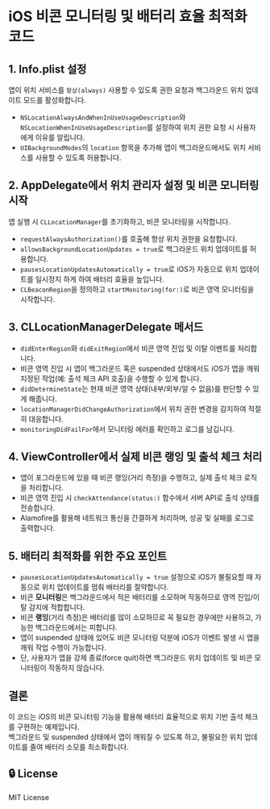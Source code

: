<h1>iOS 비콘 모니터링 및 배터리 효율 최적화 코드</h1>

<h2>1. Info.plist 설정</h2>
<p>앱이 위치 서비스를 <code>항상(always)</code> 사용할 수 있도록 권한 요청과 백그라운드 위치 업데이트 모드를 활성화합니다.</p>
<ul>
  <li><code>NSLocationAlwaysAndWhenInUseUsageDescription</code>와 <code>NSLocationWhenInUseUsageDescription</code>를 설정하여 위치 권한 요청 시 사용자에게 이유를 알립니다.</li>
  <li><code>UIBackgroundModes</code>의 <code>location</code> 항목을 추가해 앱이 백그라운드에서도 위치 서비스를 사용할 수 있도록 허용합니다.</li>
</ul>

<h2>2. AppDelegate에서 위치 관리자 설정 및 비콘 모니터링 시작</h2>
<p>앱 실행 시 <code>CLLocationManager</code>를 초기화하고, 비콘 모니터링을 시작합니다.</p>
<ul>
  <li><code>requestAlwaysAuthorization()</code>를 호출해 항상 위치 권한을 요청합니다.</li>
  <li><code>allowsBackgroundLocationUpdates = true</code>로 백그라운드 위치 업데이트를 허용합니다.</li>
  <li><code>pausesLocationUpdatesAutomatically = true</code>로 iOS가 자동으로 위치 업데이트를 일시정지 하게 하여 배터리 효율을 높입니다.</li>
  <li><code>CLBeaconRegion</code>을 정의하고 <code>startMonitoring(for:)</code>로 비콘 영역 모니터링을 시작합니다.</li>
</ul>

<h2>3. CLLocationManagerDelegate 메서드</h2>
<ul>
  <li><code>didEnterRegion</code>와 <code>didExitRegion</code>에서 비콘 영역 진입 및 이탈 이벤트를 처리합니다.</li>
  <li>비콘 영역 진입 시 앱이 백그라운드 혹은 suspended 상태에서도 iOS가 앱을 깨워 지정된 작업(예: 출석 체크 API 호출)을 수행할 수 있게 합니다.</li>
  <li><code>didDetermineState</code>는 현재 비콘 영역 상태(내부/외부/알 수 없음)를 판단할 수 있게 해줍니다.</li>
  <li><code>locationManagerDidChangeAuthorization</code>에서 위치 권한 변경을 감지하여 적절히 대응합니다.</li>
  <li><code>monitoringDidFailFor</code>에서 모니터링 에러를 확인하고 로그를 남깁니다.</li>
</ul>

<h2>4. ViewController에서 실제 비콘 랭잉 및 출석 체크 처리</h2>
<ul>
  <li>앱이 포그라운드에 있을 때 비콘 랭잉(거리 측정)을 수행하고, 실제 출석 체크 로직을 처리합니다.</li>
  <li>비콘 영역 진입 시 <code>checkAttendance(status:)</code> 함수에서 서버 API로 출석 상태를 전송합니다.</li>
  <li>Alamofire를 활용해 네트워크 통신을 간결하게 처리하며, 성공 및 실패를 로그로 출력합니다.</li>
</ul>

<h2>5. 배터리 최적화를 위한 주요 포인트</h2>
<ul>
  <li><code>pausesLocationUpdatesAutomatically = true</code> 설정으로 iOS가 불필요할 때 자동으로 위치 업데이트를 멈춰 배터리를 절약합니다.</li>
  <li>비콘 <strong>모니터링</strong>은 백그라운드에서 적은 배터리를 소모하며 작동하므로 영역 진입/이탈 감지에 적합합니다.</li>
  <li>비콘 <strong>랭잉</strong>(거리 측정)은 배터리를 많이 소모하므로 꼭 필요한 경우에만 사용하고, 가능한 백그라운드에서는 피합니다.</li>
  <li>앱이 suspended 상태에 있어도 비콘 모니터링 덕분에 iOS가 이벤트 발생 시 앱을 깨워 작업 수행이 가능합니다.</li>
  <li>단, 사용자가 앱을 강제 종료(force quit)하면 백그라운드 위치 업데이트 및 비콘 모니터링이 작동하지 않습니다.</li>
</ul>

<h2>결론</h2>
<p>이 코드는 iOS의 비콘 모니터링 기능을 활용해 배터리 효율적으로 위치 기반 출석 체크를 구현하는 예제입니다. <br />
백그라운드 및 suspended 상태에서 앱이 깨워질 수 있도록 하고, 불필요한 위치 업데이트를 줄여 배터리 소모를 최소화합니다.</p>

## 🔒 License
MIT License
